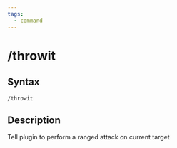 ```yaml
---
tags:
  - command
---
```


# /throwit

## Syntax

<!--cmd-syntax-start-->
```eqcommand
/throwit
```
<!--cmd-syntax-end-->

## Description

<!--cmd-desc-start-->
Tell plugin to perform a ranged attack on current target
<!--cmd-desc-end-->
